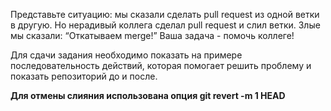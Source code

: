 Представьте ситуацию: мы сказали сделать pull request из одной ветки в другую. Но нерадивый коллега сделал pull request и слил ветки. Злые мы сказали: “Откатываем merge!” Ваша задача - помочь коллеге!

Для сдачи задания необходимо показать на примере последовательность действий, которая помогает решить проблему и показать репозиторий до и после.

**Для отмены слияния использована опция git revert -m 1 HEAD**
 

